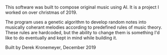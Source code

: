 This software was built to compose original music using AI. It is a project I worked on over christmas of 2019.

The program uses a genetic algorithm to develop random notes into musically coherant melodies according to predefined rules of music theory. These rules are hardcoded, but the ability to change them is something I'd like to do eventually and kept in mind while building it.

Built by Derek Kronemeyer, December 2019
